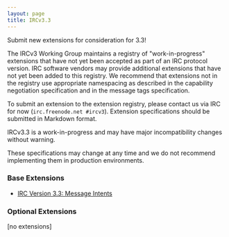 ```yaml
---
layout: page
title: IRCv3.3
---
```

Submit new extensions for consideration for 3.3!

The IRCv3 Working Group maintains a registry of "work-in-progress" extensions that have not yet been accepted as part of an IRC protocol version. IRC software vendors may provide additional extensions that have not yet been added to this registry. We recommend that extensions not in the registry use appropriate namespacing as described in the capability negotiation specification and in the message tags specification.

To submit an extension to the extension registry, please contact us via IRC for now (`irc.freenode.net #ircv3`). Extension specifications should be submitted in Markdown format.

<warn>
    <p>IRCv3.3 is a work-in-progress and may have major incompatibility changes without warning.</p>
    <p>These specifications may change at any time and we do not recommend implementing them in production environments.</p>
</warn>

### Base Extensions

* [IRC Version 3.3: Message Intents]({{site.baseurl}}/specs/core/message-intents-3.3.html)

### Optional Extensions

[no extensions]
